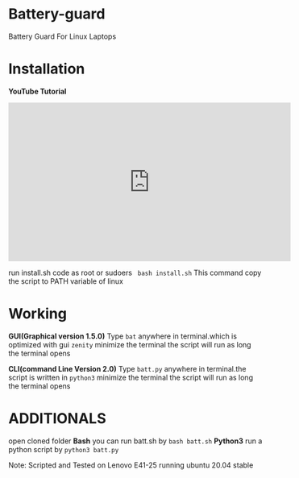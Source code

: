 # Battery-guard
Battery Guard For Linux Laptops
# Installation
**YouTube Tutorial**
<html>
<iframe width="560" height="315" src="https://www.youtube.com/embed/g9D9gAw4wxc" frameborder="0" allow="accelerometer; autoplay; clipboard-write; encrypted-media; gyroscope; picture-in-picture" allowfullscreen></iframe></html>

run install.sh code as root or sudoers
` bash install.sh`
This command copy the script to PATH variable of linux

# Working

**GUI(Graphical version 1.5.0)**
Type `bat` anywhere in terminal.which is optimized with gui `zenity`
minimize the terminal the script will run as long the terminal opens

**CLI(command Line Version 2.0)**
Type `batt.py` anywhere in terminal.the script is written in `python3`
minimize the terminal the script will run as long the terminal opens

# ADDITIONALS
open cloned folder
**Bash**
you can run batt.sh by
`bash batt.sh`
**Python3**
run a python script by
`python3 batt.py`



Note: Scripted and Tested on Lenovo E41-25 running ubuntu 20.04 stable 
